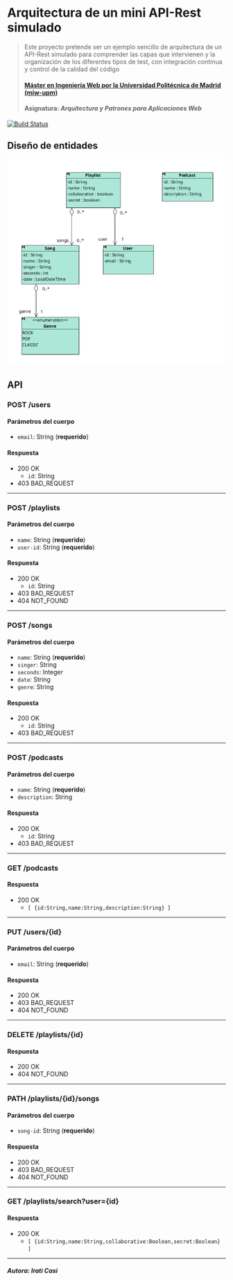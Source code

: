 # Arquitectura de un mini API-Rest simulado
> Este proyecto pretende ser un ejemplo sencillo de arquitectura de un API-Rest simulado para comprender las capas que intervienen y la organización de los diferentes tipos de test, con integración continua y control de la calidad del código
> #### [Máster en Ingeniería Web por la Universidad Politécnica de Madrid (miw-upm)](http://miw.etsisi.upm.es)
> #### Asignatura: *Arquitectura y Patrones para Aplicaciones Web*

[![Build Status](https://travis-ci.org/iraticasi/APAW-ECP2-iraticasi.svg?branch=develop)](https://travis-ci.org/iraticasi/APAW-ECP2-iraticasi)

## Diseño de entidades
![entities-class-diagram](/docs/entities-class-diagram.png)

## API
### POST /users
#### Parámetros del cuerpo
- `email`: String (**requerido**)
#### Respuesta
- 200 OK 
  - `id`: String
- 403 BAD_REQUEST
---
### POST /playlists
#### Parámetros del cuerpo
- `name`: String (**requerido**)
- `user-id`: String (**requerido**)
#### Respuesta
- 200 OK 
  - `id`: String
- 403 BAD_REQUEST
- 404 NOT_FOUND
---
### POST /songs
#### Parámetros del cuerpo
- `name`: String (**requerido**)
- `singer`: String 
- `seconds`: Integer
- `date`: String
- `genre`: String
#### Respuesta
- 200 OK 
  - `id`: String
- 403 BAD_REQUEST
---
### POST /podcasts
#### Parámetros del cuerpo
- `name`: String (**requerido**)
- `description`: String 
#### Respuesta
- 200 OK 
  - `id`: String
- 403 BAD_REQUEST
---
### GET /podcasts
#### Respuesta
- 200 OK 
  - `[ {id:String,name:String,description:String} ]`
---
### PUT /users/{id}
#### Parámetros del cuerpo
- `email`: String (**requerido**)
#### Respuesta
- 200 OK 
- 403 BAD_REQUEST
- 404 NOT_FOUND
--- 
### DELETE /playlists/{id}
#### Respuesta
- 200 OK 
- 404 NOT_FOUND
---
### PATH /playlists/{id}/songs
#### Parámetros del cuerpo
- `song-id`: String (**requerido**)
#### Respuesta
- 200 OK 
- 403 BAD_REQUEST
- 404 NOT_FOUND
---
### GET /playlists/search?user={id}
#### Respuesta
- 200 OK 
  - `[ {id:String,name:String,collaborative:Boolean,secret:Boolean} ]`
---

##### Autora: Irati Casi
